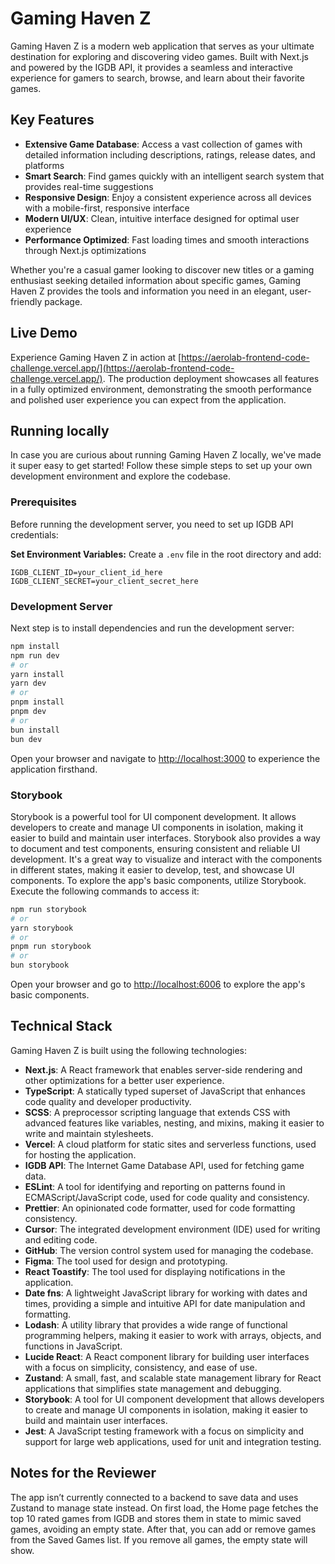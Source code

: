 # Gaming Haven Z

Gaming Haven Z is a modern web application that serves as your ultimate destination for exploring and discovering video games. Built with Next.js and powered by the IGDB API, it provides a seamless and interactive experience for gamers to search, browse, and learn about their favorite games.

## Key Features

- **Extensive Game Database**: Access a vast collection of games with detailed information including descriptions, ratings, release dates, and platforms
- **Smart Search**: Find games quickly with an intelligent search system that provides real-time suggestions
- **Responsive Design**: Enjoy a consistent experience across all devices with a mobile-first, responsive interface
- **Modern UI/UX**: Clean, intuitive interface designed for optimal user experience
- **Performance Optimized**: Fast loading times and smooth interactions through Next.js optimizations

Whether you're a casual gamer looking to discover new titles or a gaming enthusiast seeking detailed information about specific games, Gaming Haven Z provides the tools and information you need in an elegant, user-friendly package.

## Live Demo

Experience Gaming Haven Z in action at [https://aerolab-frontend-code-challenge.vercel.app/](https://aerolab-frontend-code-challenge.vercel.app/). The production deployment showcases all features in a fully optimized environment, demonstrating the smooth performance and polished user experience you can expect from the application.

## Running locally

In case you are curious about running Gaming Haven Z locally, we've made it super easy to get started! Follow these simple steps to set up your own development environment and explore the codebase.

### Prerequisites

Before running the development server, you need to set up IGDB API credentials:

**Set Environment Variables:**
Create a `.env` file in the root directory and add:

```
IGDB_CLIENT_ID=your_client_id_here
IGDB_CLIENT_SECRET=your_client_secret_here
```

### Development Server

Next step is to install dependencies and run the development server:

```bash
npm install
npm run dev
# or
yarn install
yarn dev
# or
pnpm install
pnpm dev
# or
bun install
bun dev
```

Open your browser and navigate to [http://localhost:3000](http://localhost:3000) to experience the application firsthand.

### Storybook

Storybook is a powerful tool for UI component development. It allows developers to create and manage UI components in isolation, making it easier to build and maintain user interfaces. Storybook also provides a way to document and test components, ensuring consistent and reliable UI development. It's a great way to visualize and interact with the components in different states, making it easier to develop, test, and showcase UI components.
To explore the app's basic components, utilize Storybook. Execute the following commands to access it:

```bash
npm run storybook
# or
yarn storybook
# or
pnpm run storybook
# or
bun storybook
```

Open your browser and go to [http://localhost:6006](http://localhost:6006) to explore the app's basic components.

## Technical Stack

Gaming Haven Z is built using the following technologies:

- **Next.js**: A React framework that enables server-side rendering and other optimizations for a better user experience.
- **TypeScript**: A statically typed superset of JavaScript that enhances code quality and developer productivity.
- **SCSS**: A preprocessor scripting language that extends CSS with advanced features like variables, nesting, and mixins, making it easier to write and maintain stylesheets.
- **Vercel**: A cloud platform for static sites and serverless functions, used for hosting the application.
- **IGDB API**: The Internet Game Database API, used for fetching game data.
- **ESLint**: A tool for identifying and reporting on patterns found in ECMAScript/JavaScript code, used for code quality and consistency.
- **Prettier**: An opinionated code formatter, used for code formatting consistency.
- **Cursor**: The integrated development environment (IDE) used for writing and editing code.
- **GitHub**: The version control system used for managing the codebase.
- **Figma**: The tool used for design and prototyping.
- **React Toastify**: The tool used for displaying notifications in the application.
- **Date fns**: A lightweight JavaScript library for working with dates and times, providing a simple and intuitive API for date manipulation and formatting.
- **Lodash**: A utility library that provides a wide range of functional programming helpers, making it easier to work with arrays, objects, and functions in JavaScript.
- **Lucide React**: A React component library for building user interfaces with a focus on simplicity, consistency, and ease of use.
- **Zustand**: A small, fast, and scalable state management library for React applications that simplifies state management and debugging.
- **Storybook**: A tool for UI component development that allows developers to create and manage UI components in isolation, making it easier to build and maintain user interfaces.
- **Jest**: A JavaScript testing framework with a focus on simplicity and support for large web applications, used for unit and integration testing.

## Notes for the Reviewer

The app isn’t currently connected to a backend to save data and uses Zustand to manage state instead. On first load, the Home page fetches the top 10 rated games from IGDB and stores them in state to mimic saved games, avoiding an empty state. After that, you can add or remove games from the Saved Games list. If you remove all games, the empty state will show.

